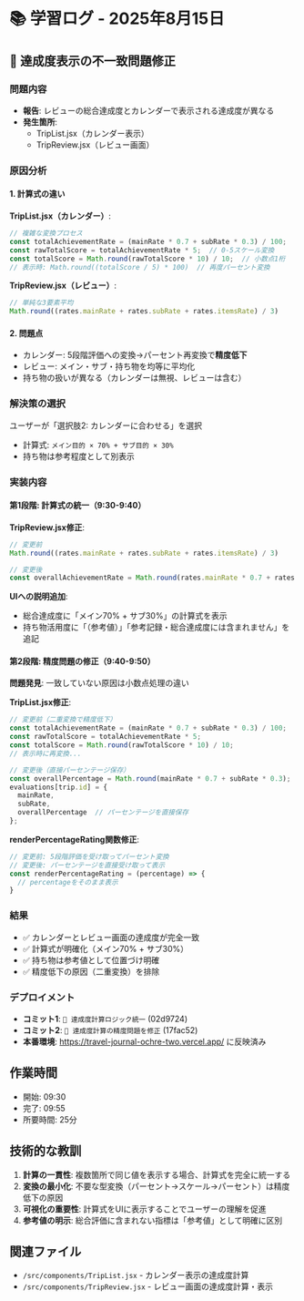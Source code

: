 # 📚 学習ログ - 2025年8月15日

## 🔧 達成度表示の不一致問題修正

### 問題内容
- **報告**: レビューの総合達成度とカレンダーで表示される達成度が異なる
- **発生箇所**: 
  - TripList.jsx（カレンダー表示）
  - TripReview.jsx（レビュー画面）

### 原因分析

#### 1. 計算式の違い
**TripList.jsx（カレンダー）**:
```javascript
// 複雑な変換プロセス
const totalAchievementRate = (mainRate * 0.7 + subRate * 0.3) / 100;
const rawTotalScore = totalAchievementRate * 5;  // 0-5スケール変換
const totalScore = Math.round(rawTotalScore * 10) / 10;  // 小数点1桁
// 表示時: Math.round((totalScore / 5) * 100)  // 再度パーセント変換
```

**TripReview.jsx（レビュー）**:
```javascript
// 単純な3要素平均
Math.round((rates.mainRate + rates.subRate + rates.itemsRate) / 3)
```

#### 2. 問題点
- カレンダー: 5段階評価への変換→パーセント再変換で**精度低下**
- レビュー: メイン・サブ・持ち物を均等に平均化
- 持ち物の扱いが異なる（カレンダーは無視、レビューは含む）

### 解決策の選択
ユーザーが「選択肢2: カレンダーに合わせる」を選択
- 計算式: `メイン目的 × 70% + サブ目的 × 30%`
- 持ち物は参考程度として別表示

### 実装内容

#### 第1段階: 計算式の統一（9:30-9:40）
**TripReview.jsx修正**:
```javascript
// 変更前
Math.round((rates.mainRate + rates.subRate + rates.itemsRate) / 3)

// 変更後
const overallAchievementRate = Math.round(rates.mainRate * 0.7 + rates.subRate * 0.3);
```

**UIへの説明追加**:
- 総合達成度に「メイン70% + サブ30%」の計算式を表示
- 持ち物活用度に「（参考値）」「参考記録・総合達成度には含まれません」を追記

#### 第2段階: 精度問題の修正（9:40-9:50）
**問題発見**: 一致していない原因は小数点処理の違い

**TripList.jsx修正**:
```javascript
// 変更前（二重変換で精度低下）
const totalAchievementRate = (mainRate * 0.7 + subRate * 0.3) / 100;
const rawTotalScore = totalAchievementRate * 5;
const totalScore = Math.round(rawTotalScore * 10) / 10;
// 表示時に再変換...

// 変更後（直接パーセンテージ保存）
const overallPercentage = Math.round(mainRate * 0.7 + subRate * 0.3);
evaluations[trip.id] = {
  mainRate,
  subRate,
  overallPercentage  // パーセンテージを直接保存
};
```

**renderPercentageRating関数修正**:
```javascript
// 変更前: 5段階評価を受け取ってパーセント変換
// 変更後: パーセンテージを直接受け取って表示
const renderPercentageRating = (percentage) => {
  // percentageをそのまま表示
}
```

### 結果
- ✅ カレンダーとレビュー画面の達成度が完全一致
- ✅ 計算式が明確化（メイン70% + サブ30%）
- ✅ 持ち物は参考値として位置づけ明確
- ✅ 精度低下の原因（二重変換）を排除

### デプロイメント
- **コミット1**: `🔧 達成度計算ロジック統一` (02d9724)
- **コミット2**: `🔧 達成度計算の精度問題を修正` (17fac52)
- **本番環境**: https://travel-journal-ochre-two.vercel.app/ に反映済み

## 作業時間
- 開始: 09:30
- 完了: 09:55
- 所要時間: 25分

## 技術的な教訓
1. **計算の一貫性**: 複数箇所で同じ値を表示する場合、計算式を完全に統一する
2. **変換の最小化**: 不要な型変換（パーセント→スケール→パーセント）は精度低下の原因
3. **可視化の重要性**: 計算式をUIに表示することでユーザーの理解を促進
4. **参考値の明示**: 総合評価に含まれない指標は「参考値」として明確に区別

## 関連ファイル
- `/src/components/TripList.jsx` - カレンダー表示の達成度計算
- `/src/components/TripReview.jsx` - レビュー画面の達成度計算・表示